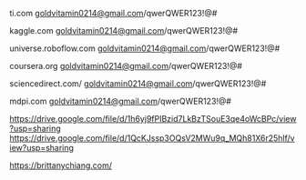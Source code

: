 
ti.com     goldvitamin0214@gmail.com/qwerQWER123!@#


kaggle.com goldvitamin0214@gmail.com/qwerQWER123!@#

universe.roboflow.com goldvitamin0214@gmail.com/qwerQWER123!@#

coursera.org goldvitamin0214@gmail.com/qwerQWER123!@#

sciencedirect.com/  goldvitamin0214@gmail.com/qwerQWER123!@#

mdpi.com   goldvitamin0214@gmail.com/qwerQWER123!@#


https://drive.google.com/file/d/1h6yj9fPIBzid7LkBzTSouE3qe4oWcBPc/view?usp=sharing
https://drive.google.com/file/d/1QcKJssp3OQsV2MWu9q_MQh81X6r25hlf/view?usp=sharing

https://brittanychiang.com/
